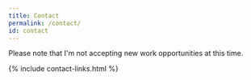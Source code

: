 ```yaml
---
title: Contact
permalink: /contact/
id: contact
---
```


Please note that I'm not accepting new work opportunities at this time.

{% include contact-links.html %}
